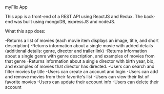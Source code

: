 myFlix App

This app is a front-end of a REST API using ReactJS and Redux. The back-end was built using mongoDB, expressJS and nodeJS.

What this app does: 

-Returns a list of movies (each movie item displays an image, title, and short description)
-Returns information about a single movie with added details (additional details: genre, director and trailer link)
-Returns information about a single genre with genre description, and examples of movies from that genre
-Returns information about a single director with birth year, bio, and examples of movies that director has directed. 
-Users can search and filter movies by title
-Users can create an account and login
-Users can add and remove movies from their favorite's list
-Users can view their list of favorite movies 
-Users can update their account info
-Users can delete their account
